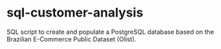 # sql-customer-analysis
SQL script to create and populate a PostgreSQL database based on the Brazilian E-Commerce Public Dataset (Olist).
